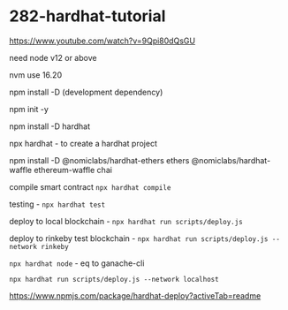 # 282-hardhat-tutorial

https://www.youtube.com/watch?v=9Qpi80dQsGU

need node v12 or above

nvm use 16.20

npm install -D (development dependency)

npm init -y

npm install -D hardhat

npx hardhat      - to create a hardhat project

npm install -D @nomiclabs/hardhat-ethers ethers @nomiclabs/hardhat-waffle ethereum-waffle chai

compile smart contract `npx hardhat compile`

testing - `npx hardhat test`

deploy to local blockchain - `npx hardhat run scripts/deploy.js`

deploy to rinkeby test blockchain - `npx hardhat run scripts/deploy.js --network rinkeby`

`npx hardhat node` - eq to ganache-cli

`npx hardhat run scripts/deploy.js --network localhost`

https://www.npmjs.com/package/hardhat-deploy?activeTab=readme

